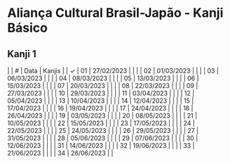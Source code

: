# Aliança Cultural Brasil-Japão - Kanji Básico


## Kanji 1

|  | # | Data | Kanjis |
| &check; | 01 | 27/02/2023 |  |
|  | 02 | 01/03/2023 |  |
|  | 03 | 06/03/2023 |  |
|  | 04 | 08/03/2023 |  |
|  | 05 | 13/03/2023 |  |
|  | 06 | 15/03/2023 |  |
|  | 07 | 20/03/2023 |  |
|  | 08 | 22/03/2023 |  |
|  | 09 | 27/03/2023 |  |
|  | 10 | 29/03/2023 |  |
|  | 11 | 03/04/2023 |  |
|  | 12 | 05/04/2023 |  |
|  | 13 | 10/04/2023 |  |
|  | 14 | 12/04/2023 |  |
|  | 15 | 17/04/2023 |  |
|  | 16 | 19/04/2023 |  |
|  | 17 | 24/04/2023 |  |
|  | 18 | 26/04/2023 |  |
|  | 19 | 03/05/2023 |  |
|  | 20 | 08/05/2023 |  |
|  | 21 | 10/05/2023 |  |
|  | 22 | 15/05/2023 |  |
|  | 23 | 17/05/2023 |  |
|  | 24 | 22/05/2023 |  |
|  | 25 | 24/05/2023 |  |
|  | 26 | 29/05/2023 |  |
|  | 27 | 31/05/2023 |  |
|  | 28 | 05/06/2023 |  |
|  | 29 | 07/06/2023 |  |
|  | 30 | 12/06/2023 |  |
|  | 31 | 14/06/2023 |  |
|  | 32 | 19/06/2023 |  |
|  | 33 | 21/06/2023 |  |
|  | 34 | 26/06/2023 |  |